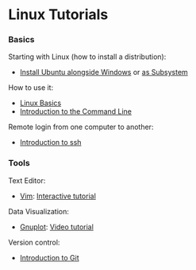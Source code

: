 # Linux Tutorials

### Basics
Starting with Linux (how to install a distribution):
- [Install Ubuntu alongside Windows](https://help.ubuntu.com/community/WindowsDualBoot) or [as Subsystem](https://medium.com/@CodeBriefly/setup-windows-subsystem-linux-wsl-on-windows-10-a3e50c36b59b)

How to use it:
- [Linux Basics](https://ubuntu.com/tutorials/command-line-for-beginners#1-overview)
- [Introduction to the Command Line](http://swcarpentry.github.io/shell-novice/)

Remote login from one computer to another:
- [Introduction to ssh](https://medium.com/better-programming/learn-to-ssh-go-to-guide-9d525eb83f15)


### Tools
Text Editor:
- [Vim](https://www.vim.org/): [Interactive tutorial](https://www.openvim.com/)

Data Visualization:
- [Gnuplot](http://www.gnuplot.info/): [Video tutorial](https://www.youtube.com/watch?v=h2uiyJO6uHg)

Version control:
- [Introduction to Git](http://swcarpentry.github.io/git-novice/)

